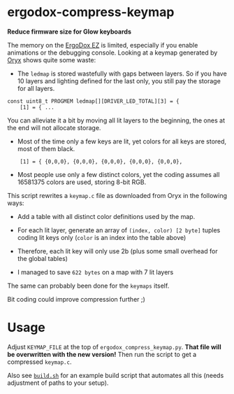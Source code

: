 # ergodox-compress-keymap

**Reduce firmware size for Glow keyboards**

The memory on the [ErgoDox EZ](https://ergodox-ez.com/) is limited, especially if you enable animations or the debugging console. Looking at a keymap generated by [Oryx](https://configure.zsa.io/) shows quite some waste:

- The `ledmap` is stored wastefully with gaps between layers. So if you have 10 layers and lighting defined for the last only, you still pay the storage for all layers.
```
const uint8_t PROGMEM ledmap[][DRIVER_LED_TOTAL][3] = {
    [1] = { ...
```
You can alleviate it a bit by moving all lit layers to the beginning, the ones at the end will not allocate storage.
- Most of the time only a few keys are lit, yet colors for all keys are stored, most of them black.
```
    [1] = { {0,0,0}, {0,0,0}, {0,0,0}, {0,0,0}, {0,0,0},
```
- Most people use only a few distinct colors, yet the coding assumes all 16581375 colors are used, storing 8-bit RGB.

This script rewrites a `keymap.c` file as downloaded from Oryx in the following ways:

- Add a table with all distinct color definitions used by the map.
- For each lit layer, generate an array of `(index, color) [2 byte]` tuples coding lit keys only (`color` is an index into the table above)
- Therefore, each lit key will only use 2b (plus some small overhead for the global tables)

- I managed to save `622 bytes` on a map with 7 lit layers

The same can probably been done for the `keymaps` itself.

Bit coding could improve compression further ;)


# Usage

Adjust `KEYMAP_FILE` at the top of `ergodox_compress_keymap.py`. **That file will be overwritten with the new version!** Then run the script to get a compressed `keymap.c`.

Also see [`build.sh`](https://github.com/mrichtarsky/ergodox-heatmap/blob/main/build.sh) for an example build script that automates all this (needs adjustment of paths to your setup).
